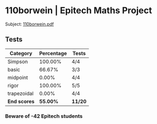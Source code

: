 # 110borwein | Epitech Maths Project

Subject: [110borwein.pdf](/Subjects/110borwein.pdf)

## Tests

| Category | Percentage | Tests |
|----------|------------|-------|
| Simpson | 100.00% | 4/4 |
| basic | 66.67% | 3/3 |
| midpoint | 0.00% | 4/4 |
| rigor | 100.00% | 5/5 |
| trapezoidal | 0.00% | 4/4 |
| **End scores** | **55.00%** | **11/20** |

### Beware of -42 Epitech students
